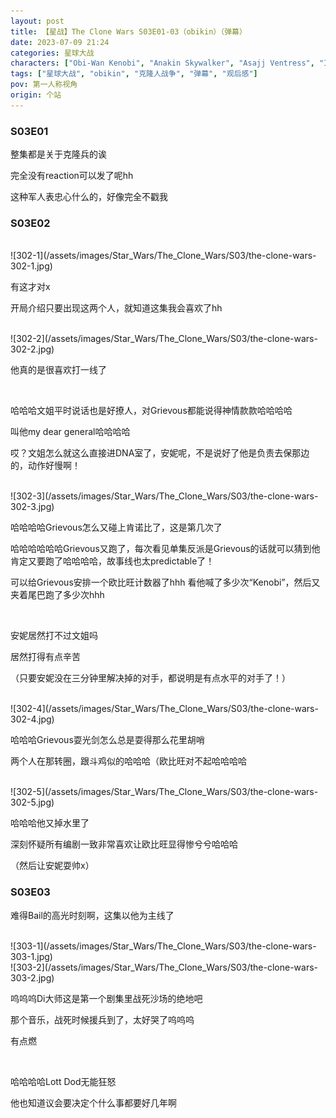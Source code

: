 ```yaml
---
layout: post
title: 【星战】The Clone Wars S03E01-03（obikin）（弹幕）
date: 2023-07-09 21:24
categories: 星球大战
characters: ["Obi-Wan Kenobi", "Anakin Skywalker", "Asajj Ventress", "Ima-Gun Di", "Grievous", "Ima-Gun Di", "Bail Organa"]
tags: ["星球大战", "obikin", "克隆人战争", "弹幕", "观后感"]
pov: 第一人称视角
origin: 个站
---
```


### S03E01

整集都是关于克隆兵的诶

完全没有reaction可以发了呢hh

这种军人表忠心什么的，好像完全不戳我

### S03E02

<br>
![302-1](/assets/images/Star_Wars/The_Clone_Wars/S03/the-clone-wars-302-1.jpg)

有这才对x

开局介绍只要出现这两个人，就知道这集我会喜欢了hh

<br>
![302-2](/assets/images/Star_Wars/The_Clone_Wars/S03/the-clone-wars-302-2.jpg)

他真的是很喜欢打一线了

<br>

哈哈哈文姐平时说话也是好撩人，对Grievous都能说得神情款款哈哈哈哈

叫他my dear general哈哈哈哈

哎？文姐怎么就这么直接进DNA室了，安妮呢，不是说好了他是负责去保那边的，动作好慢啊！

<br>
![302-3](/assets/images/Star_Wars/The_Clone_Wars/S03/the-clone-wars-302-3.jpg)

哈哈哈哈Grievous怎么又碰上肯诺比了，这是第几次了

哈哈哈哈哈哈Grievous又跑了，每次看见单集反派是Grievous的话就可以猜到他肯定又要跑了哈哈哈哈，故事线也太predictable了！

可以给Grievous安排一个欧比旺计数器了hhh 看他喊了多少次“Kenobi”，然后又夹着尾巴跑了多少次hhh

<br>

安妮居然打不过文姐吗

居然打得有点辛苦

（只要安妮没在三分钟里解决掉的对手，都说明是有点水平的对手了！）

<br>
![302-4](/assets/images/Star_Wars/The_Clone_Wars/S03/the-clone-wars-302-4.jpg)

哈哈哈Grievous耍光剑怎么总是耍得那么花里胡哨

两个人在那转圈，跟斗鸡似的哈哈哈（欧比旺对不起哈哈哈哈

<br>
![302-5](/assets/images/Star_Wars/The_Clone_Wars/S03/the-clone-wars-302-5.jpg)

哈哈哈他又掉水里了

深刻怀疑所有编剧一致非常喜欢让欧比旺显得惨兮兮哈哈哈

（然后让安妮耍帅x）

### S03E03

难得Bail的高光时刻啊，这集以他为主线了

<br>
![303-1](/assets/images/Star_Wars/The_Clone_Wars/S03/the-clone-wars-303-1.jpg)
<br>
![303-2](/assets/images/Star_Wars/The_Clone_Wars/S03/the-clone-wars-303-2.jpg)

呜呜呜Di大师这是第一个剧集里战死沙场的绝地吧

那个音乐，战死时候援兵到了，太好哭了呜呜呜

有点燃

<br>

哈哈哈哈Lott Dod无能狂怒

他也知道议会要决定个什么事都要好几年啊
